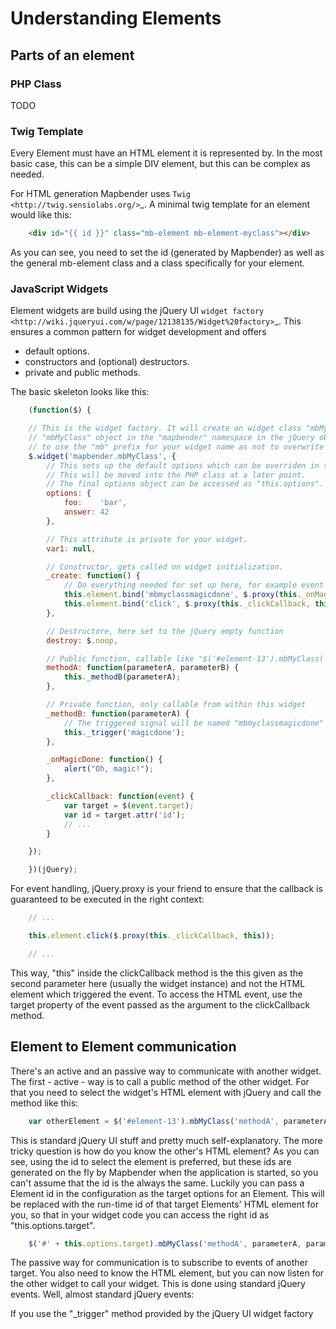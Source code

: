 # Understanding Elements

## Parts of an element

### PHP Class

TODO

### Twig Template

Every Element must have an HTML element it is represented by. In the most basic case, this can be a simple DIV element, but this can be complex as needed.

For HTML generation Mapbender uses `Twig <http://twig.sensiolabs.org/>`_. A minimal twig template for an element would like this:

```html
    <div id="{{ id }}" class="mb-element mb-element-myclass"></div>
```

As you can see, you need to set the id (generated by Mapbender) as well as the general mb-element class and a class
specifically for your element.

### JavaScript Widgets

Element widgets are build using the jQuery UI `widget factory <http://wiki.jqueryui.com/w/page/12138135/Widget%20factory>`_.
This ensures a common pattern for widget development and offers

* default options.
* constructors and (optional) destructors.
* private and public methods.

The basic skeleton looks like this:

```javascript
    (function($) {

    // This is the widget factory. It will create an widget class "mbMyClass" in the jQuery object as well as an
    // "mbMyClass" object in the "mapbender" namespace in the jQuery object (they are used differently). Be sure
    // to use the "mb" prefix for your widget name as not to overwrite existing jQuery functions.
    $.widget('mapbender.mbMyClass', {
        // This sets up the default options which can be overriden in the Mapbender configuration.
        // This will be moved into the PHP class at a later point.
        // The final options object can be accessed as "this.options".
        options: {
            foo:    'bar',
            answer: 42
        },

        // This attribute is private for your widget.
        var1: null,

        // Constructor, gets called on widget initialization.
        _create: function() {
            // Do everything needed for set up here, for example event handling
            this.element.bind('mbmyclassmagicdone', $.proxy(this._onMagicDone, this));
            this.element.bind('click', $.proxy(this._clickCallback, this));
        },

        // Destructore, here set to the jQuery empty function
        destroy: $.noop,

        // Public function, callable like "$('#element-13').mbMyClass('methodA', parameterA, parameterB)"
        methodA: function(parameterA, parameterB) {
            this._methodB(parameterA);
        },

        // Private function, only callable from within this widget
        _methodB: function(parameterA) {
            // The triggered signal will be named "mbmyclassmagicdone" (all lowercase)
            this._trigger('magicdone');
        },

        _onMagicDone: function() {
            alert("Oh, magic!");
        },

        _clickCallback: function(event) {
            var target = $(event.target);
            var id = target.attr('id');
            // ...
        }

    });

    })(jQuery);
```

For event handling, jQuery.proxy is your friend to ensure that the callback is guaranteed to be executed in the right
context:

```javascript
    // ...

    this.element.click($.proxy(this._clickCallback, this));

    // ...
```

This way, "this" inside the clickCallback method is the this given as the second parameter here (usually the widget
instance) and not the HTML element which triggered the event. To access the HTML event, use the target property of
the event passed as the argument to the clickCallback method.

## Element to Element communication

There's an active and an passive way to communicate with another widget. The first - active - way is to call a public
method of the other widget. For that you need to select the widget's HTML element with jQuery and call the method like
this:

```javascript
    var otherElement = $('#element-13').mbMyClass('methodA', parameterA, parameterB);

```

This is standard jQuery UI stuff and pretty much self-explanatory. The more tricky question is how do you know the
other's HTML element? As you can see, using the id to select the element is preferred, but these ids are generated
on the fly by Mapbender when the application is started, so you can't assume that the id is the always the same.
Luckily you can pass a Element id in the configuration as the target options for an Element. This will be replaced
with the run-time id of that target Elements' HTML element for you, so that in your widget code you can access the
right id as "this.options.target".

```javascript
    $('#' + this.options.target).mbMyClass('methodA', parameterA, parameterB);

```
The passive way for communication is to subscribe to events of another target. You also need to know the HTML element,
but you can now listen for the other widget to call your widget. This is done using standard jQuery events. Well, almost
standard jQuery events:

If you use the "_trigger" method provided by the jQuery UI widget factory
